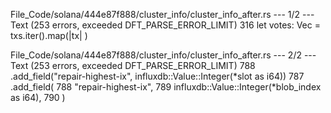 File_Code/solana/444e87f888/cluster_info/cluster_info_after.rs --- 1/2 --- Text (253 errors, exceeded DFT_PARSE_ERROR_LIMIT)
316         let votes: Vec<u64> = txs.iter().map(|tx| )                                                                                                        

File_Code/solana/444e87f888/cluster_info/cluster_info_after.rs --- 2/2 --- Text (253 errors, exceeded DFT_PARSE_ERROR_LIMIT)
788                             .add_field("repair-highest-ix", influxdb::Value::Integer(*slot as i64))                                                      787                             .add_field(
                                                                                                                                                             788                                 "repair-highest-ix",
                                                                                                                                                             789                                 influxdb::Value::Integer(*blob_index as i64),
                                                                                                                                                             790                             )

